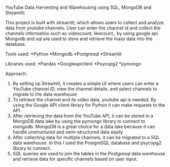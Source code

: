 YouTube Data Harvesting and Warehousing using SQL, MongoDB and Streamlit:

This project is built with streamlit, which allows users to collect and analyze data from youtube channels.
User can enter the channel id and collect the channels information such as videocount, likecount., by using google api.
Mongodb and sql are used to store and retrieve the mass data into the database. 

Tools used:
*Python
*Mongodb
*Postgresql
*Streamlit

Libraries used:
*Pandas
*Googleapiclient 
*Psycopg2
*pymongo

Approach:
1. By setting up Streamlit, it creates a simple UI where users can enter a YouTube channel ID, view the channel details, and select channels to migrate to the data warehouse 
2. To retrieve the channel and its video data, youtube api is needed. By using the Google API client library for Python it can make requests to the API.
3. After retrieving the data from the YouTube API, it can be stored in a MongoDB data lake by using the pymongo library to connect to mongodb. MongoDB is a great choice for a data lake because it can handle unstructured and semi-structured data easily.
4. After collecting data for multiple channels, it can be migrated to a SQL data warehouse. In this I used the PostgreSQL database and psycopg2 library to connect.
5. SQL queries are used to join the tables in the Postgresql data warehouse and retrieve data for specific channels based on user input.

